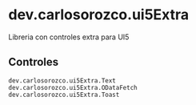 # dev.carlosorozco.ui5Extra

Libreria con controles extra para UI5

## Controles

```
dev.carlosorozco.ui5Extra.Text
dev.carlosorozco.ui5Extra.ODataFetch
dev.carlosorozco.ui5Extra.Toast
```
